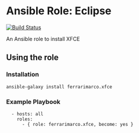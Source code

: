 # Ansible Role: Eclipse
[![Build Status](https://travis-ci.org/ferrarimarco/ansible-role-xfce.svg?branch=master)](https://travis-ci.org/ferrarimarco/ansible-role-xfce)

An Ansible role to install XFCE

## Using the role
### Installation
```
ansible-galaxy install ferrarimarco.xfce
```

### Example Playbook
```
  - hosts: all
    roles:
      - { role: ferrarimarco.xfce, become: yes }
```

